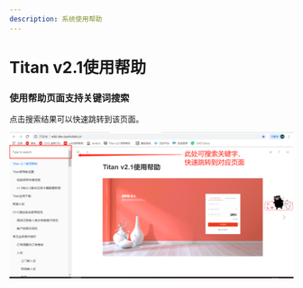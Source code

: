 ```yaml
---
description: 系统使用帮助
---
```


# Titan v2.1使用帮助

### 使用帮助页面支持关键词搜索

点击搜索结果可以快速跳转到该页面。

![](.gitbook/assets/image%20%28142%29.png)

